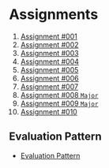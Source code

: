 # Assignments

1. [Assignment #001](./Assignment%20001.md)
2. [Assignment #002](./Assignment%20002.md)
3. [Assignment #003](./Assignment%20003.md)
4. [Assignment #004](./Assignment%20004.md)
5. [Assignment #005](./Assignment%20005.md)
6. [Assignment #006](./Assignment%20006.md)
7. [Assignment #007](./Assignment%20007.md)
8. [Assignment #008 `Major`](<./Assignment%20008%20(Major).md>)
9. [Assignment #009 `Major`](<./Assignment%20009%20(Major).md>)
10. [Assignment #010](./Assignment%20010.md)

## Evaluation Pattern

- [Evaluation Pattern](./Evaluation%20Pattern.md)
